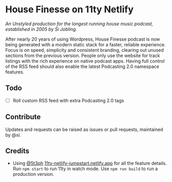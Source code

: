 # House Finesse on 11ty Netlify

*An Unstyled production for the longest running house music podcast, established in 2005 by Si Jobling.*


After nearly 20 years of using Wordpress, House Finesse podcast is now being generated with a modern static stack for a faster, reliable experience. 
Focus is on speed, simplicity and consistent branding, clearing out unused sections from the previous version. 
People only use the website for track listings with the rich experience on native podcast apps.
Having full control of the RSS feed should also enable the latest Podcasting 2.0 namespace features. 

## Todo

- [ ] Roll custom RSS feed with extra Podcasting 2.0 tags

## Contribute 

Updates and requests can be raised as issues or pull requests, maintained by @si. 

## Credits

- Using [@5t3ph](https://twitter.com/5t3ph) [11ty-netlify-jumpstart.netlify.app](https://11ty-netlify-jumpstart.netlify.app/) for all the feature details. Run `npm start` to run 11ty in watch mode. Use `npm run build` to run a production version.
